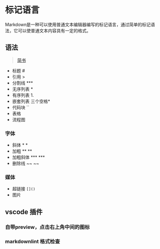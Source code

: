 # 标记语言

Markdown是一种可以使用普通文本编辑器编写的标记语言，通过简单的标记语法，它可以使普通文本内容具有一定的格式。

## 语法

> [简书](https://www.jianshu.com/p/191d1e21f7ed)

* 标题 #
* 引用 >
* 分割线 ***
* 无序列表 *
* 有序列表 1.
* 嵌套列表 三个空格*
* 代码块 ``
* 表格
* 流程图

### 字体

* 斜体 * *
* 加粗 ** **
* 加粗斜体 *** ***
* 删除线 ~~ ~~

### 媒体

* 超链接 `[]()`
* 图片

## vscode 插件

### 自带preview，点击右上角中间的图标

### markdownlint 格式检查
